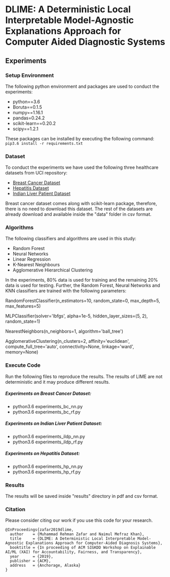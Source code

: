 # DLIME: A Deterministic Local Interpretable Model-Agnostic Explanations Approach for Computer Aided Diagnostic Systems
## Experiments

### Setup Environment
The following python environment and packages are used to conduct the experiments:

*  python==3.6
*  Boruta==0.1.5
*  numpy==1.16.1
*  pandas=0.24.2
*  scikit-learn==0.20.2
*  scipy==1.2.1

These packages can be installed by executing the following command: ``pip3.6 install -r requirements.txt``

### Dataset
To conduct the experiments we have used the following three healthcare datasets from UCI repository:

*  [Breast Cancer Dataset](https://archive.ics.uci.edu/ml/datasets/breast+cancer+wisconsin+(original))
*  [Hepatitis Dataset](https://archive.ics.uci.edu/ml/datasets/hepatitis)
*  [Indian Liver Patient Dataset](https://archive.ics.uci.edu/ml/datasets/ILPD+(Indian+Liver+Patient+Dataset))

Breast cancer dataset comes along with scikit-learn package, therefore, there is no need to download this dataset. The rest of the datasets are already download and available inside the "data" folder in csv format.

### Algorithms
The following classifiers and algorithms are used in this study:

*  Random Forest
*  Neural Networks
*  Linear Regression
*  K-Nearest Neighbours
*  Agglomerative Hierarchical Clustering

In the experiments, 80% data is used for training and the remaining 20% data is used for testing. Further, the Random Forest, Neural Networks and KNN classifiers are trained with the following parameters:

RandomForestClassifier(n_estimators=10, random_state=0, max_depth=5, max_features=5)

MLPClassifier(solver='lbfgs', alpha=1e-5, hidden_layer_sizes=(5, 2), random_state=1)

NearestNeighbors(n_neighbors=1, algorithm='ball_tree')

AgglomerativeClustering(n_clusters=2, affinity='euclidean', compute_full_tree='auto', connectivity=None, linkage='ward', memory=None)


### Execute Code
Run the following files to reproduce the results. The results of LIME are not deterministic and it may produce different results.
 
##### Experiments on Breast Cancer Dataset:

*  python3.6 experiments_bc_nn.py
*  python3.6 experiments_bc_rf.py


##### Experiments on Indian Liver Patient Dataset:

*  python3.6 experiments_ildp_nn.py
*  python3.6 experiments_ildp_rf.py


##### Experiments on Hepatitis Dataset:

*  python3.6 experiments_hp_nn.py
*  python3.6 experiments_hp_rf.py


### Results
The results will be saved inside "results" directory in pdf and csv format.

### Citation
Please consider citing our work if you use this code for your research.
```
@InProceedings{zafar2019dlime,
  author    = {Muhammad Rehman Zafar and Naimul Mefraz Khan},
  title     = {DLIME: A Deterministic Local Interpretable Model-Agnostic Explanations Approach for Computer-Aided Diagnosis Systems},
  booktitle = {In proceeding of ACM SIGKDD Workshop on Explainable AI/ML (XAI) for Accountability, Fairness, and Transparency},
  year      = {2019},
  publisher = {ACM},
  address   = {Anchorage, Alaska}
}
```
